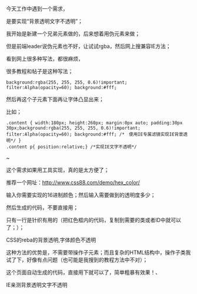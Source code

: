 今天工作中遇到一个需求，

是要实现“背景透明文字不透明”；

我开始是新建一个兄弟元素做的，后来想着用伪元素来做；

但是前端leader说伪元素也不好，让试试rgba，然后网上搜兼容IE方法；

看到网上很多种写法，都很麻烦，

很多教程和帖子是这种写法；

```
background:rgba(255, 255, 255, 0.6)!important;
filter:Alpha(opacity=60); background:#fff;
```
然后再这个子元素下面再让字体凸显出来；

比如；
```
.content { width:180px; height:260px; margin:0px auto; padding:30px 30px;background:rgba(255, 255, 255, 0.6)!important;
filter:Alpha(opacity=60); background:#fff; /*　使用IE专属滤镜实现IE背景透明*/ }
.content p{ position:relative;} /*实现IE文字不透明*/
```
~

这个需求如果用工具实现，真的是太方便了；

推荐一个网址：http://www.css88.com/demo/hex_color/

输入你需要实现的16进制颜色；然后输入需要做到的透明度多少；

然后生成的代码，不要直接用；

只有一行是针织有用的（把红色框内的代码，复制到需要的类或者ID中就可以了；）；

CSS的reba的背景透明,字体颜色不透明

这种方法的优势是，不需要带操作子元素；而且复杂的HTML结构中，操作子类我试了下，好像有点问题（也可能是我搜到的教程方法中不对）；

这个页面自动生成的代码，直接用下就可以了，简单粗暴有效果！、

IE亲测背景透明文字不透明

